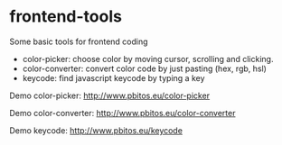 # frontend-tools
Some basic tools for frontend coding

* color-picker: choose color by moving cursor, scrolling and clicking.
* color-converter: convert color code by just pasting (hex, rgb, hsl)
* keycode: find javascript keycode by typing a key

Demo color-picker:
http://www.pbitos.eu/color-picker

Demo color-converter:
http://www.pbitos.eu/color-converter

Demo keycode:
http://www.pbitos.eu/keycode
